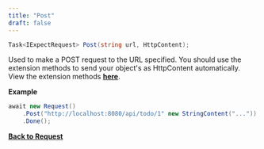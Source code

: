 ```yaml
---
title: "Post"
draft: false
---
```


``` csharp
Task<IExpectRequest> Post(string url, HttpContent);
```

Used to make a POST request to the URL specified. You should use the extension methods to send your object's as HttpContent automatically. View the extension methods **[here](/api/request/extensions)**.

**Example**

``` csharp
await new Request()
    .Post("http://localhost:8080/api/todo/1" new StringContent("..."))
    .Done();
```

**[Back to Request](/api/request)**
